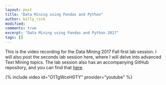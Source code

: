```yaml
---
layout: post
title: "Data Mining using Pandas and Python"
author: billy_rick
modified:
comments: true
excerpt: "Data Mining using Pandas and Python 2017"
tags: []
---
```


This is the video recording for the Data Mining 2017 Fall first lab session. I will also post the seconds lab session here, where I will delve into advanced Text Mining topics. The lab session also has an accompanying GitHub repository, and you can find that [here](https://github.com/omarsar/data_mining_2017_fall_lab).

{% include video id="O1TgWceH0TY" provider="youtube" %}
